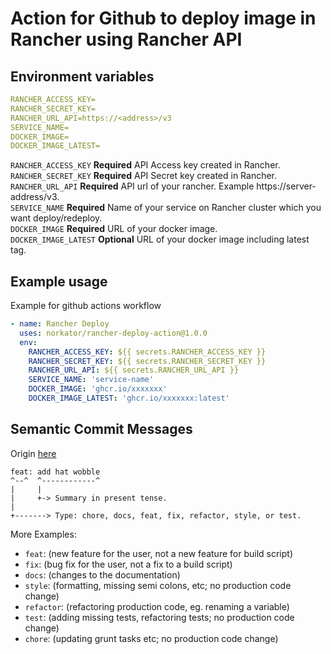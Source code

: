 # Action for Github to deploy image in Rancher using Rancher API

## Environment variables

```yaml
RANCHER_ACCESS_KEY=
RANCHER_SECRET_KEY=
RANCHER_URL_API=https://<address>/v3
SERVICE_NAME=
DOCKER_IMAGE=
DOCKER_IMAGE_LATEST=
```

`RANCHER_ACCESS_KEY` **Required** API Access key created in Rancher.  
`RANCHER_SECRET_KEY` **Required** API Secret key created in Rancher.  
`RANCHER_URL_API` **Required** API url of your rancher. Example https://server-address/v3.  
`SERVICE_NAME` **Required** Name of your service on Rancher cluster which you want deploy/redeploy.  
`DOCKER_IMAGE` **Required** URL of your docker image.    
`DOCKER_IMAGE_LATEST` **Optional** URL of your docker image including latest tag.

## Example usage

Example for github actions workflow

```yaml
- name: Rancher Deploy
  uses: norkator/rancher-deploy-action@1.0.0
  env:
    RANCHER_ACCESS_KEY: ${{ secrets.RANCHER_ACCESS_KEY }}
    RANCHER_SECRET_KEY: ${{ secrets.RANCHER_SECRET_KEY }}
    RANCHER_URL_API: ${{ secrets.RANCHER_URL_API }}
    SERVICE_NAME: 'service-name'
    DOCKER_IMAGE: 'ghcr.io/xxxxxxx'
    DOCKER_IMAGE_LATEST: 'ghcr.io/xxxxxxx:latest'
```

## Semantic Commit Messages

Origin [here](https://gist.github.com/joshbuchea/6f47e86d2510bce28f8e7f42ae84c716#file-semantic-commit-messages-md)

```
feat: add hat wobble
^--^  ^------------^
|     |
|     +-> Summary in present tense.
|
+-------> Type: chore, docs, feat, fix, refactor, style, or test.
```

More Examples:

- `feat`: (new feature for the user, not a new feature for build script)
- `fix`: (bug fix for the user, not a fix to a build script)
- `docs`: (changes to the documentation)
- `style`: (formatting, missing semi colons, etc; no production code change)
- `refactor`: (refactoring production code, eg. renaming a variable)
- `test`: (adding missing tests, refactoring tests; no production code change)
- `chore`: (updating grunt tasks etc; no production code change)
